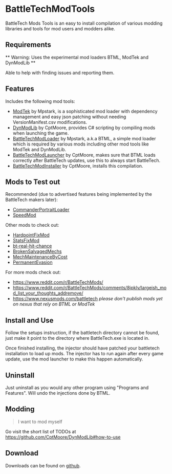 # BattleTechModTools

BattleTech Mods Tools is an easy to install compilation of various modding libraries and tools for mod users and modders alike.

## Requirements

** Warning: Uses the experimental mod loaders BTML, ModTek and DynModLib **

Able to help with finding issues and reporting them.

## Features

Includes the following mod tools:
* [ModTek](https://github.com/Mpstark/ModTek) by Mpstark, is a sophisticated mod loader with dependency management and easy json patching without needing VersionManifest.csv modifications.
* [DynModLib](https://github.com/CptMoore/DynModLib) by CptMoore, provides C# scripting by compiling mods when launching the game.
* [BattleTechModLoader](https://github.com/Mpstark/BattleTechModLoader) by Mpstark, a.k.a BTML, a simple mod loader which is required by various mods including other mod tools like ModTek and DynModLib.
* [BattleTechModLauncher](https://github.com/CptMoore/BattleTechModTools) by CptMoore, makes sure that BTML loads correctly after BattleTech updates, use this to always start BattleTech.
* [BattleTechModInstaller](https://github.com/CptMoore/BattleTechModTools) by CptMoore, installs this compilation.

## Mods to Test out

Recommended (due to advertised features being implemented by the BattleTech makers later):
* [CommanderPortraitLoader](https://github.com/Morphyum/CommanderPortraitLoader)
* [SpeedMod](https://github.com/CptMoore/SpeedMod)

Other mods to check out:
* [HardpointFixMod](https://github.com/CptMoore/HardpointFixMod)
* [StatsFixMod](https://github.com/CptMoore/StatsFixMod)
* [bt-real-hit-chance](https://github.com/alexanderabramov/bt-real-hit-chance)
* [BrokenSalvagedMechs](https://github.com/Morphyum/BrokenSalvagedMechs)
* [MechMaintenanceByCost](https://github.com/Morphyum/MechMaintenanceByCost)
* [PermanentEvasion](https://github.com/Morphyum/PermanentEvasion)

For more mods check out:
* https://www.reddit.com/r/BattleTechMods/
* https://www.reddit.com/r/BattleTechMods/comments/8jpklv/largeish_mod_list_your_thoughts_addremove/
* https://www.nexusmods.com/battletech *please don't publish mods yet on nexus that rely on BTML or ModTek*

## Install and Use

Follow the setups instruction, if the battletech directory cannot be found, just make it point to the directory where BattleTech.exe is located in.

Once finished installing, the injector should have patched your battletech installation to load up mods. The injector has to run again after every game update, use the mod launcher to make this happen automatically.

## Uninstall

Just uninstall as you would any other program using "Programs and Features". Will undo the injections done by BTML.

## Modding

> I want to mod myself

Go visit the short list of TODOs at https://github.com/CptMoore/DynModLib#how-to-use

## Download

Downloads can be found on [github](https://github.com/CptMoore/BattleTechModTools/releases).
